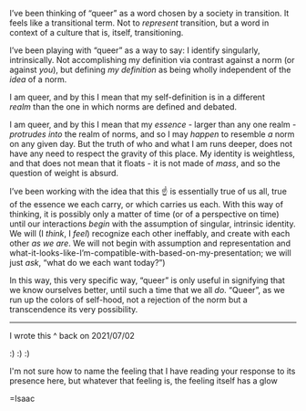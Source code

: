 I’ve been thinking of “queer” as a word chosen by a society in transition. It feels like a transitional term. Not to *represent* transition, but a word in context of a culture that is, itself, transitioning.

I’ve been playing with “queer” as a way to say: I identify singularly, intrinsically. Not accomplishing my definition via contrast against a norm (or against _you_), but defining *my definition* as being wholly independent of the *idea* of a norm.

I am queer, and by this I mean that my self-definition is in a different *realm* than the one in which norms are defined and debated.

I am queer, and by this I mean that my _essence_ - larger than any one realm - *protrudes into* the realm of norms, and so I may *happen* to resemble *a* norm on any given day. But the truth of who and what I am runs deeper, does not have any need to respect the gravity of this place. My identity is weightless, and that does not mean that it floats - it is not made of _mass_, and so the question of weight is absurd.

I’ve been working with the idea that this ☝️ is essentially true of us all, true of the essence we each carry, or which carries us each. With this way of thinking, it is possibly only a matter of time (or of a perspective on time) until our interactions *begin* with the assumption of singular, intrinsic identity. We will (I _think_, I _feel_) recognize each other ineffably, and create with each other _as we are_. We will not begin with assumption and representation and what-it-looks-like-I’m-compatible-with-based-on-my-presentation; we will just _ask_, “what do we each want today?”)

In this way, this very specific way, “queer” is only useful in signifying that we know ourselves better, until such a time that we all _do_. “Queer”, as we run up the colors of self-hood, not a rejection of the norm but a transcendence its very possibility.

---

I wrote this ^ back on 2021/07/02

:) :) :)

I'm not sure how to name the feeling that I have reading your response to its presence here, but whatever that feeling is, the feeling itself has a glow

=Isaac
